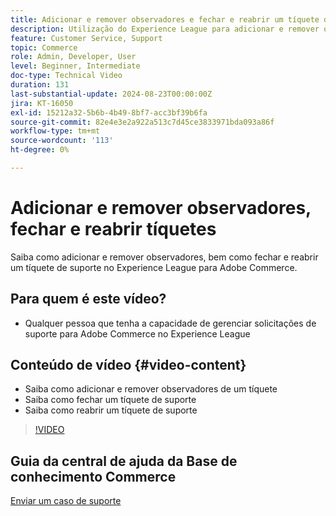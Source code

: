 ```yaml
---
title: Adicionar e remover observadores e fechar e reabrir um tíquete de suporte
description: Utilização do Experience League para adicionar e remover observadores e fechar e reabrir um tíquete de suporte
feature: Customer Service, Support
topic: Commerce
role: Admin, Developer, User
level: Beginner, Intermediate
doc-type: Technical Video
duration: 131
last-substantial-update: 2024-08-23T00:00:00Z
jira: KT-16050
exl-id: 15212a32-5b6b-4b49-8bf7-acc3bf39b6fa
source-git-commit: 82e4e3e2a922a513c7d45ce3833971bda093a86f
workflow-type: tm+mt
source-wordcount: '113'
ht-degree: 0%

---
```


# Adicionar e remover observadores, fechar e reabrir tíquetes

Saiba como adicionar e remover observadores, bem como fechar e reabrir um tíquete de suporte no Experience League para Adobe Commerce.

## Para quem é este vídeo?

* Qualquer pessoa que tenha a capacidade de gerenciar solicitações de suporte para Adobe Commerce no Experience League

## Conteúdo de vídeo {#video-content}

* Saiba como adicionar e remover observadores de um tíquete
* Saiba como fechar um tíquete de suporte
* Saiba como reabrir um tíquete de suporte

>[!VIDEO](https://video.tv.adobe.com/v/3441357?learn=on&captions=por_br)

## Guia da central de ajuda da Base de conhecimento Commerce

[Enviar um caso de suporte](https://experienceleague.adobe.com/pt-br/docs/commerce-knowledge-base/kb/help-center-guide/magento-help-center-user-guide#support-case)
